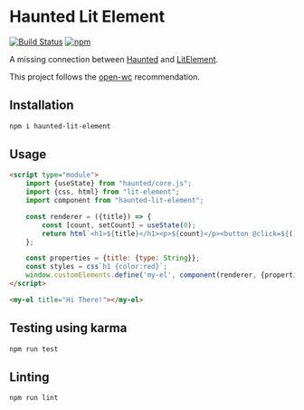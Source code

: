 # Haunted Lit Element

[![Build Status](https://travis-ci.com/jdin/haunted-lit-element.svg?branch=master)](https://travis-ci.com/jdin/haunted-lit-element) 
[![npm](https://img.shields.io/npm/v/haunted-lit-element)](https://img.shields.io/npm/v/haunted-lit-element)

A missing connection between [Haunted](https://github.com/matthewp/haunted) and [LitElement](https://github.com/polymer/lit-element).

This project follows the [open-wc](https://github.com/open-wc/open-wc) recommendation.

## Installation
```bash
npm i haunted-lit-element
```

## Usage
```html
<script type="module">
    import {useState} from "haunted/core.js";
    import {css, html} from "lit-element";
    import component from "haunted-lit-element";

    const renderer = ({title}) => {
        const [count, setCount] = useState(0);
        return html`<h1>${title}</h1><p>${count}</p><button @click=${() => setCount(count + 1)}>+</button>`;
    };

    const properties = {title: {type: String}};
    const styles = css`h1 {color:red}`;
    window.customElements.define('my-el', component(renderer, {properties, styles}));
</script>

<my-el title="Hi There!"></my-el>
```

## Testing using karma
```bash
npm run test
```

## Linting
```bash
npm run lint
```
